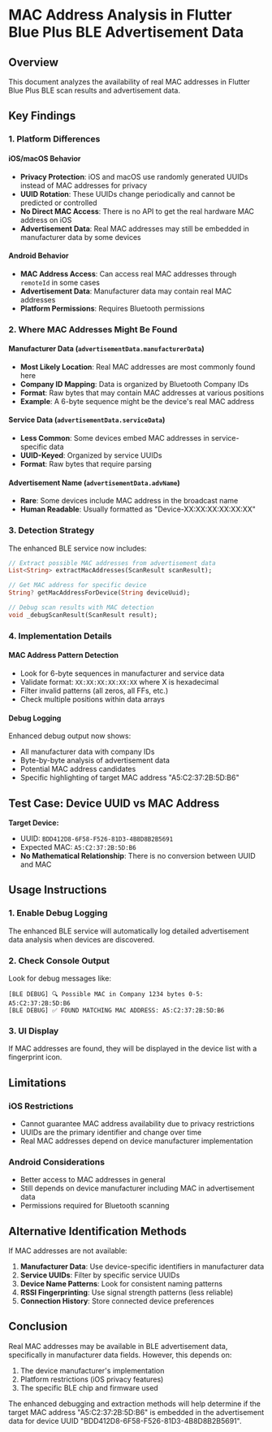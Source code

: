 # MAC Address Analysis in Flutter Blue Plus BLE Advertisement Data

## Overview
This document analyzes the availability of real MAC addresses in Flutter Blue Plus BLE scan results and advertisement data.

## Key Findings

### 1. Platform Differences

#### iOS/macOS Behavior
- **Privacy Protection**: iOS and macOS use randomly generated UUIDs instead of MAC addresses for privacy
- **UUID Rotation**: These UUIDs change periodically and cannot be predicted or controlled
- **No Direct MAC Access**: There is no API to get the real hardware MAC address on iOS
- **Advertisement Data**: Real MAC addresses may still be embedded in manufacturer data by some devices

#### Android Behavior
- **MAC Address Access**: Can access real MAC addresses through `remoteId` in some cases
- **Advertisement Data**: Manufacturer data may contain real MAC addresses
- **Platform Permissions**: Requires Bluetooth permissions

### 2. Where MAC Addresses Might Be Found

#### Manufacturer Data (`advertisementData.manufacturerData`)
- **Most Likely Location**: Real MAC addresses are most commonly found here
- **Company ID Mapping**: Data is organized by Bluetooth Company IDs
- **Format**: Raw bytes that may contain MAC addresses at various positions
- **Example**: A 6-byte sequence might be the device's real MAC address

#### Service Data (`advertisementData.serviceData`)
- **Less Common**: Some devices embed MAC addresses in service-specific data
- **UUID-Keyed**: Organized by service UUIDs
- **Format**: Raw bytes that require parsing

#### Advertisement Name (`advertisementData.advName`)
- **Rare**: Some devices include MAC address in the broadcast name
- **Human Readable**: Usually formatted as "Device-XX:XX:XX:XX:XX:XX"

### 3. Detection Strategy

The enhanced BLE service now includes:

```dart
// Extract possible MAC addresses from advertisement data
List<String> extractMacAddresses(ScanResult scanResult);

// Get MAC address for specific device
String? getMacAddressForDevice(String deviceUuid);

// Debug scan results with MAC detection
void _debugScanResult(ScanResult result);
```

### 4. Implementation Details

#### MAC Address Pattern Detection
- Look for 6-byte sequences in manufacturer and service data
- Validate format: `XX:XX:XX:XX:XX:XX` where X is hexadecimal
- Filter invalid patterns (all zeros, all FFs, etc.)
- Check multiple positions within data arrays

#### Debug Logging
Enhanced debug output now shows:
- All manufacturer data with company IDs
- Byte-by-byte analysis of advertisement data
- Potential MAC address candidates
- Specific highlighting of target MAC address "A5:C2:37:2B:5D:B6"

## Test Case: Device UUID vs MAC Address

**Target Device:**
- UUID: `BDD412D8-6F58-F526-81D3-4B8D8B2B5691`
- Expected MAC: `A5:C2:37:2B:5D:B6`
- **No Mathematical Relationship**: There is no conversion between UUID and MAC

## Usage Instructions

### 1. Enable Debug Logging
The enhanced BLE service will automatically log detailed advertisement data analysis when devices are discovered.

### 2. Check Console Output
Look for debug messages like:
```
[BLE DEBUG] 🔍 Possible MAC in Company 1234 bytes 0-5: A5:C2:37:2B:5D:B6
[BLE DEBUG] ✅ FOUND MATCHING MAC ADDRESS: A5:C2:37:2B:5D:B6
```

### 3. UI Display
If MAC addresses are found, they will be displayed in the device list with a fingerprint icon.

## Limitations

### iOS Restrictions
- Cannot guarantee MAC address availability due to privacy restrictions
- UUIDs are the primary identifier and change over time
- Real MAC addresses depend on device manufacturer implementation

### Android Considerations
- Better access to MAC addresses in general
- Still depends on device manufacturer including MAC in advertisement data
- Permissions required for Bluetooth scanning

## Alternative Identification Methods

If MAC addresses are not available:

1. **Manufacturer Data**: Use device-specific identifiers in manufacturer data
2. **Service UUIDs**: Filter by specific service UUIDs
3. **Device Name Patterns**: Look for consistent naming patterns
4. **RSSI Fingerprinting**: Use signal strength patterns (less reliable)
5. **Connection History**: Store connected device preferences

## Conclusion

Real MAC addresses may be available in BLE advertisement data, specifically in manufacturer data fields. However, this depends on:

1. The device manufacturer's implementation
2. Platform restrictions (iOS privacy features)
3. The specific BLE chip and firmware used

The enhanced debugging and extraction methods will help determine if the target MAC address "A5:C2:37:2B:5D:B6" is embedded in the advertisement data for device UUID "BDD412D8-6F58-F526-81D3-4B8D8B2B5691".